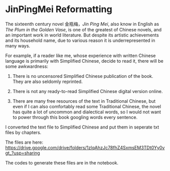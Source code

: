 # JinPingMei Reformatting

The sixteenth century novel 金瓶梅，*Jin Ping Mei*, also know in English as *The Plum in the Golden Vase*, is one of the greatest of Chinese novels, and an important work in world literature. But despite its artistic achievements and its household name, due to various reason it is underrepresented in many ways. 

For example, if a reader like me, whose experience with written Chinese language is primarily with Simplified Chinese, decide to read it, there will be some awkwardness:

1.  There is no uncensored Simplified Chinese publication of the book. They are also seldomly reprinted.

2.  There is not any ready-to-read Simplified Chinese digital version online.

3.  There are many free resources of the text in Traditional Chinese, but even if I can also comfortably read some Traditional Chinese, the novel has quite a lot of uncommon and dialectical words, so I would not want to power through this book googling words every sentence.

I converted the text file to Simplified Chinese and put them in seperate txt files by chapters.

The files are here:
https://drive.google.com/drive/folders/1zlqAhzJc78fhZ4SxmsEM3TDt0Yy0vgt_?usp=sharing

The codes to generate these files are in the notebook.
